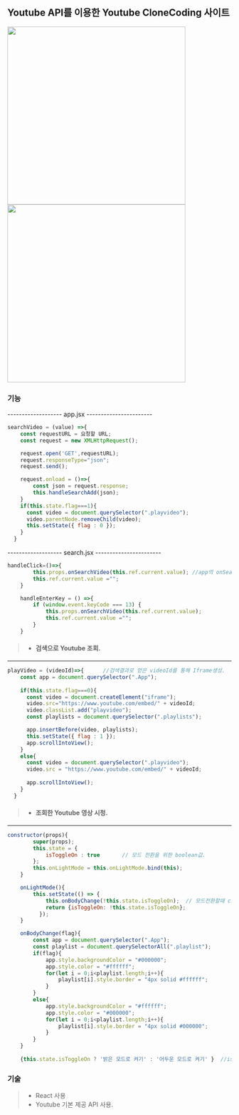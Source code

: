 ## Youtube API를 이용한 Youtube CloneCoding 사이트
<div>
<img src = "https://user-images.githubusercontent.com/70279943/103324648-c7ec6500-4a8b-11eb-8cdc-a2c2e2cc8bbb.PNG" width = "400px">
<img src = "https://user-images.githubusercontent.com/70279943/103324660-d8044480-4a8b-11eb-9705-da59d90e02b7.PNG" width = "400px">
</div>

### 기능

------------------- app.jsx -----------------------
```js
searchVideo = (value) =>{
    const requestURL = 요청할 URL;
    const request = new XMLHttpRequest();

    request.open('GET',requestURL);
    request.responseType="json";
    request.send();

    request.onload = ()=>{
        const json = request.response;
        this.handleSearchAdd(json);
    }
    if(this.state.flag===1){
      const video = document.querySelector(".playvideo");	
      video.parentNode.removeChild(video);
      this.setState({ flag : 0 });
    }
  }
  ```
  
 ------------------- search.jsx -----------------------
```js
handleClick=()=>{
        this.props.onSearchVideo(this.ref.current.value); //app의 onSearchVideo props로 호출
        this.ref.current.value ="";
    }

    handleEnterKey = () =>{
        if (window.event.keyCode === 13) {
            this.props.onSearchVideo(this.ref.current.value);
            this.ref.current.value ="";
        }
    }
```
>* #### 검색으로 Youtube 조회.
___

```js
playVideo = (videoId)=>{      //검색결과로 얻은 videoId를 통해 Iframe생성.
    const app = document.querySelector(".App");
    
    if(this.state.flag===0){
      const video = document.createElement("iframe");     
      video.src="https://www.youtube.com/embed/" + videoId;
      video.classList.add("playvideo");
      const playlists = document.querySelector(".playlists");

      app.insertBefore(video, playlists);
      this.setState({ flag : 1 });
      app.scrollIntoView();
    }
    else{
      const video = document.querySelector(".playvideo");
      video.src = "https://www.youtube.com/embed/" + videoId;
      
      app.scrollIntoView();
    }
  }
```
>* #### 조회한 Youtube 영상 시청.
___
```js
constructor(props){
        super(props);
        this.state = {
            isToggleOn : true       // 모드 전환을 위한 boolean값.
        };
        this.onLightMode = this.onLightMode.bind(this);
    }

    onLightMode(){
        this.setState(() => {
            this.onBodyChange(!this.state.isToggleOn);  // 모드전환할때 css값 변화를 위한 
            return {isToggleOn: !this.state.isToggleOn};
          });
    }

    onBodyChange(flag){
        const app = document.querySelector(".App");
        const playlist = document.querySelectorAll(".playlist");
        if(flag){
            app.style.backgroundColor = "#000000";
            app.style.color = "#ffffff";
            for(let i = 0;i<playlist.length;i++){
                playlist[i].style.border = "4px solid #ffffff";
            }
        }
        else{
            app.style.backgroundColor = "#ffffff";
            app.style.color = "#000000";
            for(let i = 0;i<playlist.length;i++){
                playlist[i].style.border = "4px solid #000000";
            }
        }
    }
    
    {this.state.isToggleOn ? '밝은 모드로 켜기' : '어두운 모드로 켜기' }  //isToggleOn의 값에 따라 변환. 
```

### 기술
>* React 사용
>* Youtube 기본 제공 API 사용.

